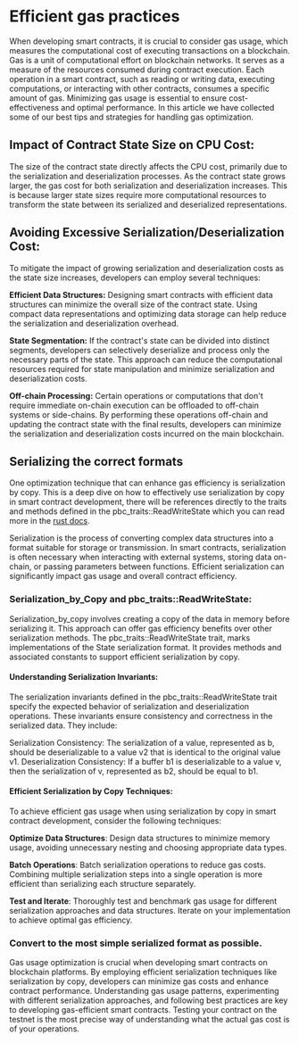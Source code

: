 # Efficient gas practices

When developing smart contracts, it is crucial to consider gas usage, which measures the computational cost of executing transactions on a blockchain. Gas is a unit of computational effort on blockchain networks. It serves as a measure of the resources consumed during contract execution. Each operation in a smart contract, such as reading or writing data, executing computations, or interacting with other contracts, consumes a specific amount of gas. Minimizing gas usage is essential to ensure cost-effectiveness and optimal performance. In this article we have collected some of our best tips and strategies for handling gas optimization.

## Impact of Contract State Size on CPU Cost:
The size of the contract state directly affects the CPU cost, primarily due to the serialization and deserialization processes. As the contract state grows larger, the gas cost for both serialization and deserialization increases. This is because larger state sizes require more computational resources to transform the state between its serialized and deserialized representations.

## Avoiding Excessive Serialization/Deserialization Cost:
To mitigate the impact of growing serialization and deserialization costs as the state size increases, developers can employ several techniques:

**Efficient Data Structures:** Designing smart contracts with efficient data structures can minimize the overall size of the contract state. Using compact data representations and optimizing data storage can help reduce the serialization and deserialization overhead.

**State Segmentation:** If the contract's state can be divided into distinct segments, developers can selectively deserialize and process only the necessary parts of the state. This approach can reduce the computational resources required for state manipulation and minimize serialization and deserialization costs.

**Off-chain Processing:** Certain operations or computations that don't require immediate on-chain execution can be offloaded to off-chain systems or side-chains. By performing these operations off-chain and updating the contract state with the final results, developers can minimize the serialization and deserialization costs incurred on the main blockchain.



## Serializing the correct formats
One optimization technique that can enhance gas efficiency is serialization by copy. This is a deep dive on how to effectively use serialization by copy in smart contract development, there will be references directly to the traits and methods defined in the pbc_traits::ReadWriteState which you can read more in the [rust docs](https://partisiablockchain.gitlab.io/language/contract-sdk/pbc_traits/trait.ReadWriteState.html).

Serialization is the process of converting complex data structures into a format suitable for storage or transmission. In smart contracts, serialization is often necessary when interacting with external systems, storing data on-chain, or passing parameters between functions. Efficient serialization can significantly impact gas usage and overall contract efficiency.

### Serialization_by_Copy and pbc_traits::ReadWriteState:
Serialization_by_copy involves creating a copy of the data in memory before serializing it. This approach can offer gas efficiency benefits over other serialization methods. The pbc_traits::ReadWriteState trait, marks implementations of the State serialization format. It provides methods and associated constants to support efficient serialization by copy.

#### Understanding Serialization Invariants:
The serialization invariants defined in the pbc_traits::ReadWriteState trait specify the expected behavior of serialization and deserialization operations. These invariants ensure consistency and correctness in the serialized data. They include:

Serialization Consistency: The serialization of a value, represented as b, should be deserializable to a value v2 that is identical to the original value v1. Deserialization Consistency: If a buffer b1 is deserializable to a value v, then the serialization of v, represented as b2, should be equal to b1.

#### Efficient Serialization by Copy Techniques:
To achieve efficient gas usage when using serialization by copy in smart contract development, consider the following techniques:

**Optimize Data Structures**: Design data structures to minimize memory usage, avoiding unnecessary nesting and choosing appropriate data types.

**Batch Operations**: Batch serialization operations to reduce gas costs. Combining multiple serialization steps into a single operation is more efficient than serializing each structure separately.

**Test and Iterate**: Thoroughly test and benchmark gas usage for different serialization approaches and data structures. Iterate on your implementation to achieve optimal gas efficiency.

### Convert to the most simple serialized format as possible. 


Gas usage optimization is crucial when developing smart contracts on blockchain platforms. By employing efficient serialization techniques like serialization by copy, developers can minimize gas costs and enhance contract performance. Understanding gas usage patterns, experimenting with different serialization approaches, and following best practices are key to developing gas-efficient smart contracts. Testing your contract on the testnet is the most precise way of understanding what the actual gas cost is of your operations.